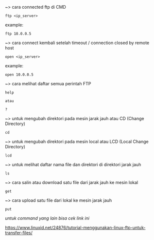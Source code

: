 ~> cara connected ftp di CMD

    ftp <ip_server>

example:

    ftp 10.0.0.5


~> cara connect kembali setelah timeout / connection closed by remote host

    open <ip_server>

example:

    open 10.0.0.5


~> cara melihat daftar semua perintah FTP 

    help
    
    atau 
    
    ?
    
    
~> untuk mengubah direktori pada mesin jarak jauh atau CD (Change Directory)

    cd
    
  
~> untuk mengubah direktori pada mesin local atau LCD (Local Change Directory)

    lcd
    

~> untuk melihat daftar nama file dan direktori di direktori jarak jauh


    ls

~> cara salin atau download satu file dari jarak jauh ke mesin lokal

    get
    
    
~> cara upload satu file dari lokal ke mesin jarak jauh 

    put
    
    
    
    
*untuk command yang lain bisa cek link ini*

https://www.linuxid.net/24876/tutorial-menggunakan-linux-ftp-untuk-transfer-files/
